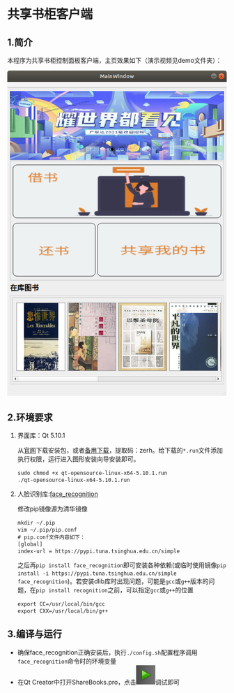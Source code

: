 # 共享书柜客户端

## 1.简介

本程序为共享书柜控制面板客户端，主页效果如下（演示视频见demo文件夹）：

![](images/main_page.png)

## 2.环境要求

1. 界面库：Qt 5.10.1

   从[官网](https://www.qt.io/)下载安装包，或者[备用下载](https://pan.baidu.com/s/14h2cb8roLD9HscljsF-iVw?errno=0&errmsg=Auth%20Login%20Sucess&&bduss=&ssnerror=0&traceid=)，提取码：zerh。给下载的`*.run`文件添加执行权限，运行进入图形安装向导安装即可。

   ```shell
   sudo chmod +x qt-opensource-linux-x64-5.10.1.run
   ./qt-opensource-linux-x64-5.10.1.run
   ```

2. 人脸识别库:[face_recognition](https://github.com/ageitgey/face_recognition)

   修改pip镜像源为清华镜像
   ```shell
   mkdir ~/.pip
   vim ~/.pip/pip.conf
   # pip.conf文件内容如下：
   [global]
   index-url = https://pypi.tuna.tsinghua.edu.cn/simple
   ```
   之后再`pip install face_recognition`即可安装各种依赖(或临时使用镜像`pip install -i https://pypi.tuna.tsinghua.edu.cn/simple face_recognition`)。若安装dlib库时出现问题，可能是`gcc`或`g++`版本的问题，在`pip install recognition`之前，可以指定`gcc`或`g++`的位置
   ```shell
   export CC=/usr/local/bin/gcc
   export CXX=/usr/local/bin/g++ 
   ```

## 3.编译与运行

- 确保face_recognition正确安装后，执行`./config.sh`配置程序调用`face_recognition`命令时的环境变量
- 在Qt Creator中打开ShareBooks.pro，点击![](images/run.png)调试即可
